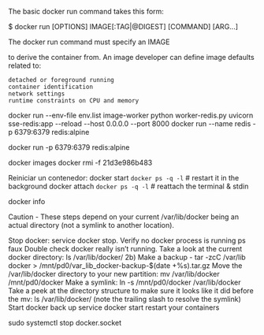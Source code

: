 The basic docker run command takes this form:

$ docker run [OPTIONS] IMAGE[:TAG|@DIGEST] [COMMAND] [ARG...]

The docker run command must specify an IMAGE

to derive the container from. An image developer can define image defaults related to:

    detached or foreground running
    container identification
    network settings
    runtime constraints on CPU and memory


docker run --env-file env.list image-worker python worker-redis.py
uvicorn sse-redis:app --reload --host 0.0.0.0 --port 8000
docker run --name redis -p 6379:6379 redis:alpine

docker run -p 6379:6379 redis:alpine

docker images
docker rmi -f  21d3e986b483

Reiniciar un contenedor:
docker start  `docker ps -q -l` # restart it in the background
docker attach `docker ps -q -l` # reattach the terminal & stdin

docker info

Caution - These steps depend on your current /var/lib/docker being an actual directory (not a symlink to another location).

Stop docker: service docker stop. Verify no docker process is running ps faux
Double check docker really isn’t running. Take a look at the current docker directory: ls /var/lib/docker/
2b) Make a backup - tar -zcC /var/lib docker > /mnt/pd0/var_lib_docker-backup-$(date +%s).tar.gz
Move the /var/lib/docker directory to your new partition: mv /var/lib/docker /mnt/pd0/docker
Make a symlink: ln -s /mnt/pd0/docker /var/lib/docker
Take a peek at the directory structure to make sure it looks like it did before the mv: ls /var/lib/docker/ (note the trailing slash to resolve the symlink)
Start docker back up service docker start
restart your containers

sudo systemctl stop docker.socket
